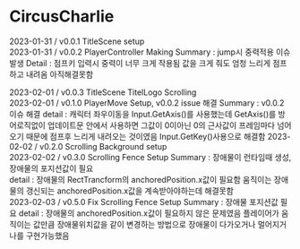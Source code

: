 # CircusCharlie

2023-01-31 / v0.0.1 TitleScene setup    
2023-01-31 / v0.0.2 PlayerController Making
            Summary : jump시 중력적용 이슈발생
            Detail : 점프키 입력시 중력이 너무 크게 작용됨 값을 크게 줘도 엄청 느리게 점프하고 내려옴
            아직해결못함

2023-02-01 / v0.0.3 TitleScene TitelLogo Scrolling     
2023-02-01 / v0.1.0 PlayerMove Setup, v0.0.2 issue 해결
            Summary : v0.0.2 이슈 해결
            detail : 캐릭터 좌우이동을 Input.GetAxis()를 사용했는데
                    GetAxis()를 방어로직없이 업데이트문 안에서 사용하면
                    그값이 0이아닌 0의 근사값이 프레임마다 넘어오기 때문에
                    점프후 느리게 내려오는 것이였음
                    Input.GetKey()사용으로 해결함
2023-02-02 / v0.2.0 Scrolling Background setup    
2023-02-02 / v0.3.0 Scrolling Fence Setup
                Summary : 장애물이 런타임때 생성, 장애물의 포지션값이 필요     
                detail : 장애물의 RectTrancform의 anchoredPosition.x값이 필요함
                        움직이는 장애물의 갱신되는 anchoredPosition.x값을 계속받아야하는데 해결못함    
2023-02-03 / v0.5.0 Fix Scrolling Fence Setup
                Summary : 장애물 포지션값 필요
                detail : 장애물의 anchoredPosition.x값이 필요하지 않은 문제였음
                         플레이어가 움직이는 값만큼 장애물위치값을 같이 변경하는 방법으로
                         장애물이 다가오거나 멀어지거나를 구현가능했음     
                        